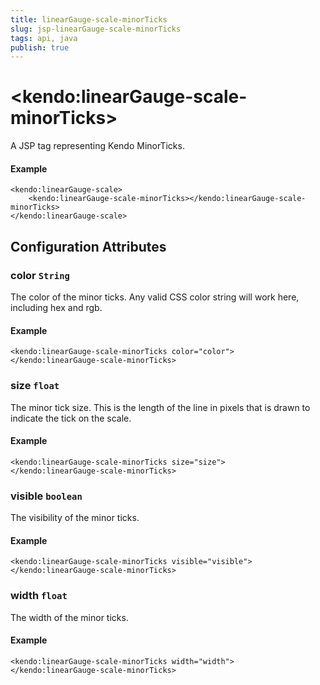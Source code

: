 ```yaml
---
title: linearGauge-scale-minorTicks
slug: jsp-linearGauge-scale-minorTicks
tags: api, java
publish: true
---
```


# \<kendo:linearGauge-scale-minorTicks\>
A JSP tag representing Kendo MinorTicks.

#### Example
    <kendo:linearGauge-scale>
        <kendo:linearGauge-scale-minorTicks></kendo:linearGauge-scale-minorTicks>
    </kendo:linearGauge-scale>


## Configuration Attributes


### color `String`

The color of the minor ticks.
Any valid CSS color string will work here, including hex and rgb.

#### Example
    <kendo:linearGauge-scale-minorTicks color="color">
    </kendo:linearGauge-scale-minorTicks>



### size `float`

The minor tick size.
This is the length of the line in pixels that is drawn to indicate the tick on the scale.

#### Example
    <kendo:linearGauge-scale-minorTicks size="size">
    </kendo:linearGauge-scale-minorTicks>



### visible `boolean`

The visibility of the minor ticks.

#### Example
    <kendo:linearGauge-scale-minorTicks visible="visible">
    </kendo:linearGauge-scale-minorTicks>



### width `float`

The width of the minor ticks.

#### Example
    <kendo:linearGauge-scale-minorTicks width="width">
    </kendo:linearGauge-scale-minorTicks>


